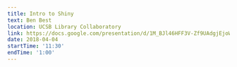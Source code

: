 ```yaml
---
title: Intro to Shiny
text: Ben Best
location: UCSB Library Collaboratory
link: https://docs.google.com/presentation/d/1M_BJl46HFF3V-Zf9UAdgjEjoW5UyWtTc-7pUwPZGlVY/present?slide=id.p
date: 2018-04-04
startTime: '11:30'
endTime: '1:00'
---
```

